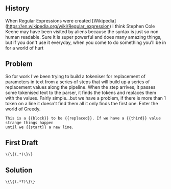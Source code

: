 ## History
When Regular Expressions were created [Wikipedia] (https://en.wikipedia.org/wiki/Regular_expression) I think Stephen Cole Keene may have been visited by aliens because the syntax is just so non human readable. Sure it is super powerful and does many amazing things, but if you don't use it everyday, when you come to do something you'll be in for a world of hurt

## Problem
So for work I've been trying to build a tokeniser for replacement of parameters in text from a series of steps that will build up a series of replacement values along the pipeline. When the step arrives, it passes some tokenised text to the parser, it finds the tokens and replaces them with the values. Fairly simple...but we have a problem, if there is more than 1 token on a line it doesn't find them all it only finds the first one. Enter the world of Greedy.

```
This is a {{block}} to be {{replaced}}. If we have a {{third}} value strange things happen
until we {{start}} a new line.
```

## First Draft
`\{\{(.*)\}\}`

## Solution

`\{\{(.*?)\}\}`
